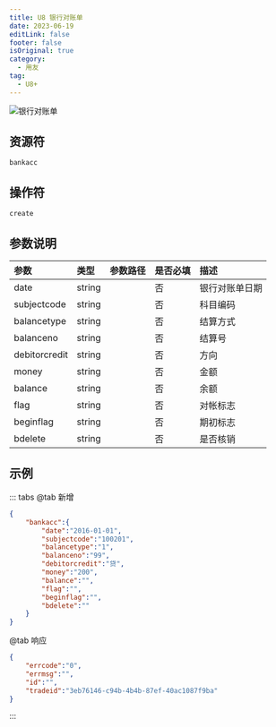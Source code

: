 ```yaml
---
title: U8 银行对账单
date: 2023-06-19
editLink: false
footer: false
isOriginal: true
category:
  - 用友
tag:
  - U8+
---
```


![银行对账单](https://nas.ilyl.life:8092/yonyou/u8/as/bankacc.gif)

## 资源符

`bankacc`

## 操作符

`create`

## 参数说明

|参数|类型|参数路径|是否必填|描述|
|:-|:-|:-|:-|:-|
|date|string||否|银行对账单日期|
|subjectcode|string||否|科目编码|
|balancetype|string||否|结算方式|
|balanceno|string||否|结算号|
|debitorcredit|string||否|方向|
|money|string||否|金额|
|balance|string||否|余额|
|flag|string||否|对帐标志|
|beginflag|string||否|期初标志|
|bdelete|string||否|是否核销|

## 示例

::: tabs
@tab 新增

```json
{
    "bankacc":{
        "date":"2016-01-01",
        "subjectcode":"100201",
        "balancetype":"1",
        "balanceno":"99",
        "debitorcredit":"贷",
        "money":"200",
        "balance":"",
        "flag":"",
        "beginflag":"",
        "bdelete":""
    }
}
```

@tab 响应

```json
{
    "errcode":"0",
    "errmsg":"",
    "id":"",
    "tradeid":"3eb76146-c94b-4b4b-87ef-40ac1087f9ba"
}
```

:::

